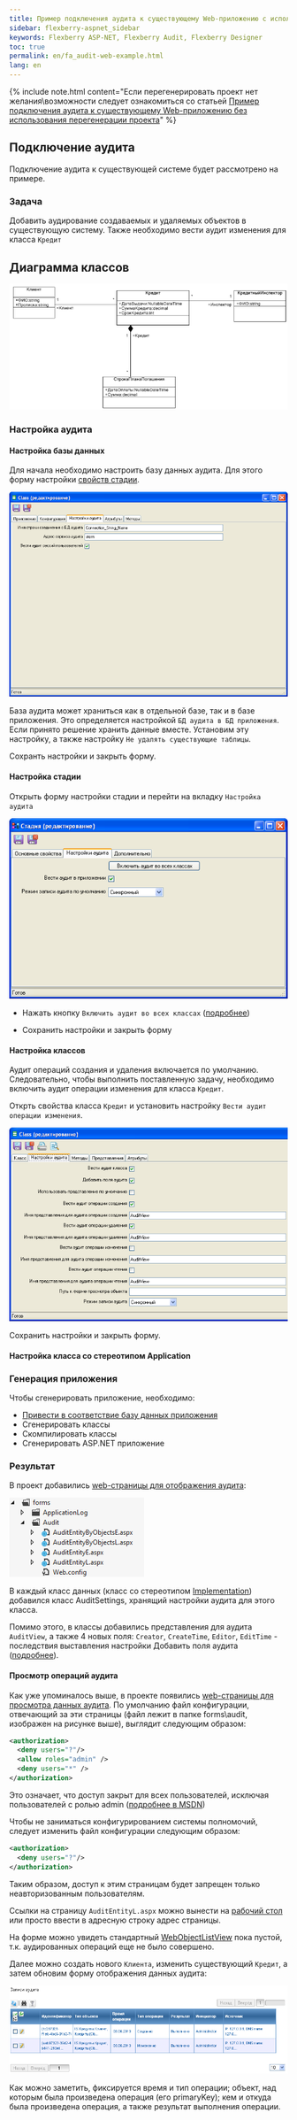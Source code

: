 ```yaml
---
title: Пример подключения аудита к существующему Web-приложению с использованием перегенерации проекта
sidebar: flexberry-aspnet_sidebar
keywords: Flexberry ASP-NET, Flexberry Audit, Flexberry Designer
toc: true
permalink: en/fa_audit-web-example.html
lang: en
---
```


{% include note.html content="Если перегенерировать проект нет желания\возможности
следует ознакомиться со статьей [Пример подключения аудита к существующему Web-приложению без использования перегенерации проекта](fa_audit-web-example-manual.html)" %}

## Подключение аудита

Подключение аудита к существующей системе будет рассмотрено на примере.

### Задача

Добавить аудирование создаваемых и удаляемых объектов в существующую систему. Также необходимо вести аудит изменения для класса `Кредит`

## Диаграмма классов

![](/images/pages/products/flexberry-aspnet/audit/filter-ex-diagram.png)

### Настройка аудита

#### Настройка базы данных

Для начала необходимо настроить базу данных аудита. Для этого форму настройки [свойств стадии](fo_audit-setup.html).

![](/images/pages/products/flexberry-aspnet/audit/audit_app-settings.png)

База аудита может храниться как в отдельной базе, так и в базе приложения. Это определяется настройкой `БД аудита в БД приложения`. Если принято решение хранить данные вместе. Установим эту настройку, а также настройку `Не удалять существующие таблицы`.

Сохранть настройки и закрыть форму.

#### Настройка стадии

Открыть форму настройки стадии и перейти на вкладку `Настройка аудита`

![](/images/pages/products/flexberry-aspnet/audit/audit-settings-stady.png)

* Нажать кнопку `Включить аудит во всех классах` ([подробнее](fo_audit-setup.html))

* Сохранить настройки и закрыть форму

#### Настройка классов

Аудит операций создания и удаления включается по умолчанию. Следовательно, чтобы выполнить поставленную задачу, необходимо включить аудит операции изменения для класса `Кредит`.

Открть свойства класса `Кредит` и установить настройку `Вести аудит операции изменения`.

![](/images/pages/products/flexberry-aspnet/audit/audit-settings-class.png)

Сохранить настройки и закрыть форму.

#### Настройка класса со стереотипом Application

### Генерация приложения

Чтобы сгенерировать приложение, необходимо:

* [Привести в соответствие базу данных приложения](fd_matching-db.html)
* Сгенерировать классы
* Скомпилировать классы
* Сгенерировать ASP.NET приложение

### Результат

В проект добавились [web-страницы для отображения аудита](fa_audit-web-forms.html):

![](/images/pages/products/flexberry-aspnet/audit/audit-files-in-project.png)

В каждый класс данных (класс со стереотипом [Implementation](fd_data-classes.html)) добавился класс AuditSettings, хранящий настройки аудита для этого класса.

Помимо этого, в классы добавились представления для аудита `AuditView`, а также 4 новых поля: `Creator`, `CreateTime`, `Editor`, `EditTime` - последствия выставления настройки Добавить поля аудита ([подробнее](efs_flexberry-audit-object-fields.html)).

#### Просмотр операций аудита

Как уже упоминалось выше, в проекте появились [web-страницы для просмотра данных аудита](fa_audit-web-forms.html). По умолчанию файл конфигурации, отвечающий за эти страницы (файл лежит в папке forms\audit, изображен на рисунке выше), выглядит следующим образом:

```xml
<authorization>
  <deny users="?"/>
  <allow roles="admin" />
  <deny users="*" />
</authorization>
```

Это означает, что доступ закрыт для всех пользователей, исключая пользователей с ролью admin ([подробнее в MSDN](https://msdn.microsoft.com/ru-ru/library/8aeskccd(v=vs.90).aspx))

Чтобы не заниматься конфигурированием системы полномочий, следует изменить файл конфигурации следующим образом:

```xml
<authorization>
  <deny users="?"/>
</authorization>
```

Таким образом, доступ к этим страницам будет запрещен только неавторизованным пользователям.

Ссылки на страницу `AuditEntityL.aspx` можно вынести на [рабочий стол](fa_add-page-web-desktop.html) или просто ввести в адресную строку адрес страницы.

На форме можно увидеть стандартный [WebObjectListView](fa_web-object-list-view.html) пока пустой, т.к. аудированных операций еще не было совершено.

Далее можно создать нового `Клиента`, изменить существующий `Кредит`, а затем обновим форму отображения данных аудита:

![](/images/pages/products/flexberry-aspnet/audit/audit-wolv.png)

Как можно заметить, фиксируется время и тип операции; объект, над которым была произведена операция (его primaryKey); кем и откуда была произведена операция, а также результат выполнения операции.
